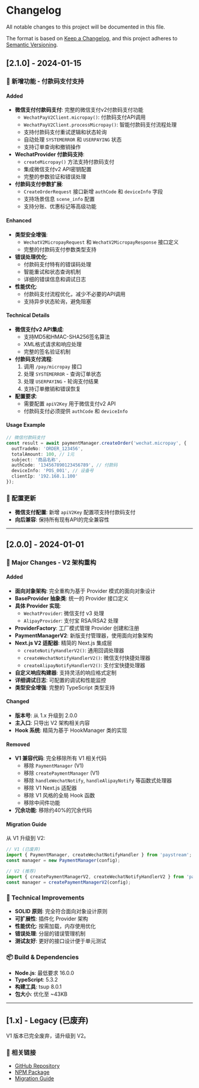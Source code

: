 # Changelog

All notable changes to this project will be documented in this file.

The format is based on [Keep a Changelog](https://keepachangelog.com/en/1.0.0/),
and this project adheres to [Semantic Versioning](https://semver.org/spec/v2.0.0.html).

## [2.1.0] - 2024-01-15

### 🚀 新增功能 - 付款码支付支持

#### Added
- **微信支付付款码支付**: 完整的微信支付v2付款码支付功能
  - `WechatPayV2Client.micropay()`: 付款码支付API调用
  - `WechatPayV2Client.processMicropay()`: 智能付款码支付流程处理
  - 支持付款码支付重试逻辑和状态轮询
  - 自动处理 `SYSTEMERROR` 和 `USERPAYING` 状态
  - 支持订单查询和撤销操作
- **WechatProvider 付款码支持**: 
  - `createMicropay()` 方法支持付款码支付
  - 集成微信支付v2 API密钥配置
  - 完整的参数验证和错误处理
- **付款码支付参数扩展**:
  - `CreateOrderRequest` 接口新增 `authCode` 和 `deviceInfo` 字段
  - 支持场景信息 `scene_info` 配置
  - 支持分账、优惠标记等高级功能

#### Enhanced
- **类型安全增强**: 
  - `WechatV2MicropayRequest` 和 `WechatV2MicropayResponse` 接口定义
  - 完整的付款码支付参数类型支持
- **错误处理优化**:
  - 付款码支付特有的错误码处理
  - 智能重试和状态查询机制
  - 详细的错误信息和调试日志
- **性能优化**:
  - 付款码支付流程优化，减少不必要的API调用
  - 支持异步状态轮询，避免阻塞

#### Technical Details
- **微信支付v2 API集成**: 
  - 支持MD5和HMAC-SHA256签名算法
  - XML格式请求和响应处理
  - 完整的签名验证机制
- **付款码支付流程**:
  1. 调用 `/pay/micropay` 接口
  2. 处理 `SYSTEMERROR` - 查询订单状态
  3. 处理 `USERPAYING` - 轮询支付结果
  4. 支持订单撤销和错误恢复
- **配置要求**:
  - 需要配置 `apiV2Key` 用于微信支付v2 API
  - 付款码支付必须提供 `authCode` 和 `deviceInfo`

#### Usage Example
```typescript
// 微信付款码支付
const result = await paymentManager.createOrder('wechat.micropay', {
  outTradeNo: 'ORDER_123456',
  totalAmount: 100, // 1元
  subject: '商品名称',
  authCode: '134567890123456789', // 付款码
  deviceInfo: 'POS_001', // 设备号
  clientIp: '192.168.1.100'
});
```

### 🔧 配置更新
- **微信支付配置**: 新增 `apiV2Key` 配置项支持付款码支付
- **向后兼容**: 保持所有现有API的完全兼容性

---

## [2.0.0] - 2024-01-01

### 🚀 Major Changes - V2 架构重构

#### Added
- **面向对象架构**: 完全重构为基于 Provider 模式的面向对象设计
- **BaseProvider 抽象类**: 统一的 Provider 接口定义
- **具体 Provider 实现**:
  - `WechatProvider`: 微信支付 v3 处理
  - `AlipayProvider`: 支付宝 RSA/RSA2 处理
- **ProviderFactory**: 工厂模式管理 Provider 创建和注册
- **PaymentManagerV2**: 新版支付管理器，使用面向对象架构
- **Next.js V2 适配器**: 精简的 Next.js 集成层
  - `createNotifyHandlerV2()`: 通用回调处理器
  - `createWechatNotifyHandlerV2()`: 微信支付快捷处理器
  - `createAlipayNotifyHandlerV2()`: 支付宝快捷处理器
- **自定义响应构建器**: 支持灵活的响应格式定制
- **详细调试日志**: 可配置的调试和性能监控
- **类型安全增强**: 完整的 TypeScript 类型支持

#### Changed
- **版本号**: 从 1.x 升级到 2.0.0
- **主入口**: 只导出 V2 架构相关内容
- **Hook 系统**: 精简为基于 HookManager 类的实现

#### Removed
- **V1 兼容代码**: 完全移除所有 V1 相关代码
  - 移除 `PaymentManager` (V1)
  - 移除 `createPaymentManager` (V1)
  - 移除 `handleWechatNotify`, `handleAlipayNotify` 等函数式处理器
  - 移除 V1 Next.js 适配器
  - 移除 V1 风格的全局 Hook 函数
  - 移除中间件功能
- **冗余功能**: 移除约40%的冗余代码

#### Migration Guide
从 V1 升级到 V2:

```typescript
// V1 (已废弃)
import { PaymentManager, createWechatNotifyHandler } from 'paystream';
const manager = new PaymentManager(config);

// V2 (推荐)
import { createPaymentManagerV2, createWechatNotifyHandlerV2 } from 'paystream';
const manager = createPaymentManagerV2(config);
```

### 🔧 Technical Improvements
- **SOLID 原则**: 完全符合面向对象设计原则
- **可扩展性**: 插件化 Provider 架构
- **性能优化**: 按需加载，内存使用优化
- **错误处理**: 分层的错误管理机制
- **测试友好**: 更好的接口设计便于单元测试

### 📦 Build & Dependencies
- **Node.js**: 最低要求 16.0.0
- **TypeScript**: 5.3.2
- **构建工具**: tsup 8.0.1
- **包大小**: 优化至 ~43KB

---

## [1.x] - Legacy (已废弃)

V1 版本已完全废弃，请升级到 V2。

### 🔗 相关链接
- [GitHub Repository](https://github.com/your-username/paystream)
- [NPM Package](https://www.npmjs.com/package/paystream)
- [Migration Guide](https://github.com/your-username/paystream/blob/main/docs/migration.md) 